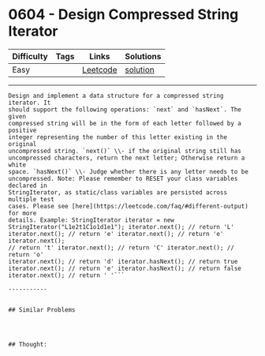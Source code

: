 # 0604 - Design Compressed String Iterator

Difficulty  | Tags | Links | Solutions
----------- | ---- | ----- | -----
Easy |  | [Leetcode](https://leetcode.com/problems/design-compressed-string-iterator) | [solution](https://leetcode.com/problems/design-compressed-string-iterator/solution/)


-----------

```
Design and implement a data structure for a compressed string iterator. It
should support the following operations: `next` and `hasNext`. The given
compressed string will be in the form of each letter followed by a positive
integer representing the number of this letter existing in the original
uncompressed string. `next()` \\- if the original string still has
uncompressed characters, return the next letter; Otherwise return a white
space. `hasNext()` \\- Judge whether there is any letter needs to be
uncompressed. Note: Please remember to RESET your class variables declared in
StringIterator, as static/class variables are persisted across multiple test
cases. Please see [here](https://leetcode.com/faq/#different-output) for more
details. Example: StringIterator iterator = new
StringIterator("L1e2t1C1o1d1e1"); iterator.next(); // return 'L'
iterator.next(); // return 'e' iterator.next(); // return 'e' iterator.next();
// return 't' iterator.next(); // return 'C' iterator.next(); // return 'o'
iterator.next(); // return 'd' iterator.hasNext(); // return true
iterator.next(); // return 'e' iterator.hasNext(); // return false
iterator.next(); // return ' '```

-----------


## Similar Problems




## Thought:
